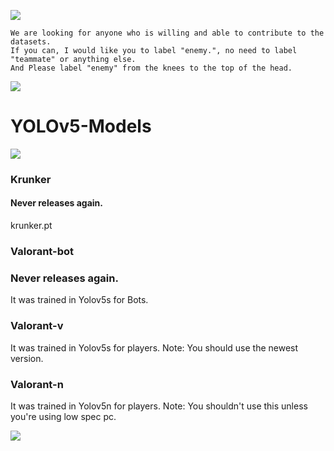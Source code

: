 ![](https://img.shields.io/github/downloads/leaf48/YOLOv5-Models-For-Valorant/total?style=for-the-badge)

```
We are looking for anyone who is willing and able to contribute to the datasets.
If you can, I would like you to label "enemy.", no need to label "teammate" or anything else.
And Please label "enemy" from the knees to the top of the head.
```

![](https://media.tenor.co/images/72b910ef8b65ccdf1b327a5952d1b93a/raw)

# YOLOv5-Models

[![](https://c.tenor.com/T-WPIxw94EgAAAAC/jumping-jett-jett.gif)](https://youtube.com)

### Krunker
#### Never releases again.
krunker.pt

### Valorant-bot
### Never releases again.
It was trained in Yolov5s for Bots.

### Valorant-v
It was trained in Yolov5s for players.
Note: You should use the newest version.

### Valorant-n
It was trained in Yolov5n for players.
Note: You shouldn't use this unless you're using low spec pc.

[![](https://c.tenor.com/T-WPIxw94EgAAAAC/jumping-jett-jett.gif)](https://youtube.com)
